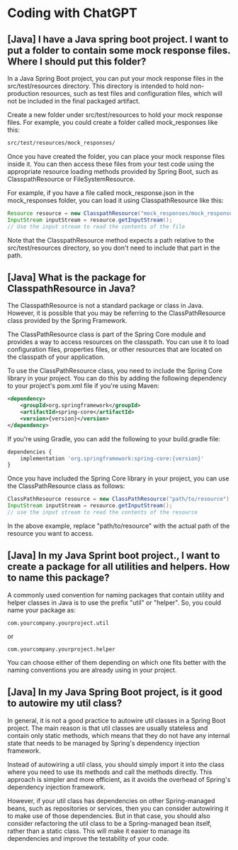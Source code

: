 # Coding with ChatGPT

## [Java] I have a Java spring boot project. I want to put a folder to contain some mock response files. Where I should put this folder?

In a Java Spring Boot project, you can put your mock response files in the src/test/resources directory. This directory is intended to hold non-production resources, such as test files and configuration files, which will not be included in the final packaged artifact.

Create a new folder under src/test/resources to hold your mock response files. For example, you could create a folder called mock_responses like this:

```bash
src/test/resources/mock_responses/
```

Once you have created the folder, you can place your mock response files inside it. You can then access these files from your test code using the appropriate resource loading methods provided by Spring Boot, such as ClasspathResource or FileSystemResource.

For example, if you have a file called mock_response.json in the mock_responses folder, you can load it using ClasspathResource like this:

```java
Resource resource = new ClasspathResource("mock_responses/mock_response.json");
InputStream inputStream = resource.getInputStream();
// Use the input stream to read the contents of the file
```

Note that the ClasspathResource method expects a path relative to the src/test/resources directory, so you don't need to include that part in the path.

## [Java] What is the package for ClasspathResource in Java?

The ClasspathResource is not a standard package or class in Java. However, it is possible that you may be referring to the ClassPathResource class provided by the Spring Framework.

The ClassPathResource class is part of the Spring Core module and provides a way to access resources on the classpath. You can use it to load configuration files, properties files, or other resources that are located on the classpath of your application.

To use the ClassPathResource class, you need to include the Spring Core library in your project. You can do this by adding the following dependency to your project's pom.xml file if you're using Maven:

```xml
<dependency>
    <groupId>org.springframework</groupId>
    <artifactId>spring-core</artifactId>
    <version>{version}</version>
</dependency>
```

If you're using Gradle, you can add the following to your build.gradle file:

```python
dependencies {
    implementation 'org.springframework:spring-core:{version}'
}
```

Once you have included the Spring Core library in your project, you can use the ClassPathResource class as follows:

```java
ClassPathResource resource = new ClassPathResource("path/to/resource");
InputStream inputStream = resource.getInputStream();
// use the input stream to read the contents of the resource
```

In the above example, replace "path/to/resource" with the actual path of the resource you want to access.

## [Java] In my Java Sprint boot project., I want to create a package for all utilities and helpers. How to name this package?

A commonly used convention for naming packages that contain utility and helper classes in Java is to use the prefix "util" or "helper". So, you could name your package as:

`com.yourcompany.yourproject.util`

or

`com.yourcompany.yourproject.helper`

You can choose either of them depending on which one fits better with the naming conventions you are already using in your project.

## [Java] In my Java Spring Boot project, is it good to autowire my util class?

In general, it is not a good practice to autowire util classes in a Spring Boot project. The main reason is that util classes are usually stateless and contain only static methods, which means that they do not have any internal state that needs to be managed by Spring's dependency injection framework.

Instead of autowiring a util class, you should simply import it into the class where you need to use its methods and call the methods directly. This approach is simpler and more efficient, as it avoids the overhead of Spring's dependency injection framework.

However, if your util class has dependencies on other Spring-managed beans, such as repositories or services, then you can consider autowiring it to make use of those dependencies. But in that case, you should also consider refactoring the util class to be a Spring-managed bean itself, rather than a static class. This will make it easier to manage its dependencies and improve the testability of your code.

